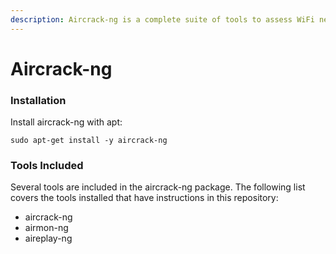 ```yaml
---
description: Aircrack-ng is a complete suite of tools to assess WiFi network security.
---
```


# Aircrack-ng

### Installation

Install aircrack-ng with apt:

`sudo apt-get install -y aircrack-ng`

### Tools Included

Several tools are included in the aircrack-ng package. The following list covers the tools installed that have instructions in this repository:

* aircrack-ng
* airmon-ng
* aireplay-ng
